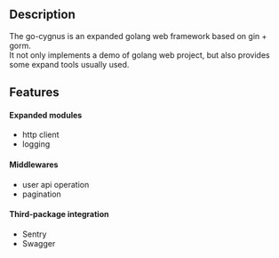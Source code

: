 ## Description
The go-cygnus is an expanded golang web framework based on gin + gorm.  
It not only implements a demo of golang web project, but also provides some expand tools usually used.

## Features
#### Expanded modules
* http client
* logging

#### Middlewares
* user api operation
* pagination

#### Third-package integration
* Sentry
* Swagger
